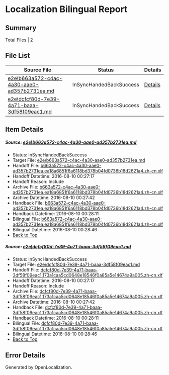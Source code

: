# <a name='report-top'></a> Localization Bilingual Report

## Summary
 Total Files | 2

## File List
 Source File | Status | Details 
 ----------- | ------ | ------- 
 [e2e\b663a572-c4ac-4a30-aae0-ad357b2731ea.md](https://github.com/OpenLocalizationTestOrg/oltest/blob/ab370fa836a39838a8c96f4f090dee35c905ec8e/e2e/b663a572-c4ac-4a30-aae0-ad357b2731ea.md) | InSyncHandedBackSuccess | [Details](#42c73ca693e18ced6d2bebfbb03fb41f907313461)
 [e2e\dcfcf80d-7e39-4a71-baaa-3df58f09eac1.md](https://github.com/OpenLocalizationTestOrg/oltest/blob/ab370fa836a39838a8c96f4f090dee35c905ec8e/e2e/dcfcf80d-7e39-4a71-baaa-3df58f09eac1.md) | InSyncHandedBackSuccess | [Details](#f5d69979f8ff66478c24c3bc9e6dc5b942b27c022)

## Item Details
##### <a name='42c73ca693e18ced6d2bebfbb03fb41f907313461'></a> Source: [e2e\b663a572-c4ac-4a30-aae0-ad357b2731ea.md](https://github.com/OpenLocalizationTestOrg/oltest/blob/ab370fa836a39838a8c96f4f090dee35c905ec8e/e2e/b663a572-c4ac-4a30-aae0-ad357b2731ea.md)
* Status: InSyncHandedBackSuccess
* Target File: [e2e\b663a572-c4ac-4a30-aae0-ad357b2731ea.md](https://github.com/OpenLocalizationTestOrg/ol-test-zhcn/blob/fdf83c7030107e906252d403f8745e463ad7b707/e2e/b663a572-c4ac-4a30-aae0-ad357b2731ea.md)
* Handoff File: [b663a572-c4ac-4a30-aae0-ad357b2731ea.ea18a6851f6a6118bd378b04fd0736b18d2621a4.zh-cn.xlf](https://github.com/OpenLocalizationTestOrg/olhandoff-e2e/blob/ab5b5989d629780a14318a8fe316d62c17462e94/ol-handoff/OpenLocalizationTestOrg/ol-test-zhcn/ci/ht/b663a572-c4ac-4a30-aae0-ad357b2731ea.ea18a6851f6a6118bd378b04fd0736b18d2621a4.zh-cn.xlf)
* Handoff Datetime: 2016-08-10 00:27:17
* Handoff Reason: Include
* Archive File: [b663a572-c4ac-4a30-aae0-ad357b2731ea.ea18a6851f6a6118bd378b04fd0736b18d2621a4.zh-cn.xlf](https://github.com/OpenLocalizationTestOrg/olhandoff-e2e/blob/c5297b5f8592747851db1c9c4e1c2fea06b6c328/ol-archive/OpenLocalizationTestOrg/ol-test-zhcn/ci/ht/b663a572-c4ac-4a30-aae0-ad357b2731ea.ea18a6851f6a6118bd378b04fd0736b18d2621a4.zh-cn.xlf)
* Archive Datetime: 2016-08-10 00:27:42
* Handback File: [b663a572-c4ac-4a30-aae0-ad357b2731ea.ea18a6851f6a6118bd378b04fd0736b18d2621a4.zh-cn.xlf](https://github.com/OpenLocalizationTestOrg/olhandback-e2e/blob/97733ad3a2ba862394e3e5f4507aca51818dc396/ol-handback/OpenLocalizationTestOrg/ol-test-zhcn/ci/ht/b663a572-c4ac-4a30-aae0-ad357b2731ea.ea18a6851f6a6118bd378b04fd0736b18d2621a4.zh-cn.xlf)
* Handback Datetime: 2016-08-10 00:28:11
* Bilingual File: [b663a572-c4ac-4a30-aae0-ad357b2731ea.ea18a6851f6a6118bd378b04fd0736b18d2621a4.zh-cn.xlf](https://github.com/OpenLocalizationTestOrg/olhandback-e2e/blob/97733ad3a2ba862394e3e5f4507aca51818dc396/ol-handback/OpenLocalizationTestOrg/ol-test-zhcn/ci/ht/b663a572-c4ac-4a30-aae0-ad357b2731ea.ea18a6851f6a6118bd378b04fd0736b18d2621a4.zh-cn.xlf)
* Bilingual Datetime: 2016-08-10 00:28:46
* [Back to Top](#report-top)

##### <a name='f5d69979f8ff66478c24c3bc9e6dc5b942b27c022'></a> Source: [e2e\dcfcf80d-7e39-4a71-baaa-3df58f09eac1.md](https://github.com/OpenLocalizationTestOrg/oltest/blob/ab370fa836a39838a8c96f4f090dee35c905ec8e/e2e/dcfcf80d-7e39-4a71-baaa-3df58f09eac1.md)
* Status: InSyncHandedBackSuccess
* Target File: [e2e\dcfcf80d-7e39-4a71-baaa-3df58f09eac1.md](https://github.com/OpenLocalizationTestOrg/ol-test-zhcn/blob/fdf83c7030107e906252d403f8745e463ad7b707/e2e/dcfcf80d-7e39-4a71-baaa-3df58f09eac1.md)
* Handoff File: [dcfcf80d-7e39-4a71-baaa-3df58f09eac1.173a1caa5cd0648e18546f0a85a5e14674a9a005.zh-cn.xlf](https://github.com/OpenLocalizationTestOrg/olhandoff-e2e/blob/ab5b5989d629780a14318a8fe316d62c17462e94/ol-handoff/OpenLocalizationTestOrg/ol-test-zhcn/ci/ht/dcfcf80d-7e39-4a71-baaa-3df58f09eac1.173a1caa5cd0648e18546f0a85a5e14674a9a005.zh-cn.xlf)
* Handoff Datetime: 2016-08-10 00:27:17
* Handoff Reason: Include
* Archive File: [dcfcf80d-7e39-4a71-baaa-3df58f09eac1.173a1caa5cd0648e18546f0a85a5e14674a9a005.zh-cn.xlf](https://github.com/OpenLocalizationTestOrg/olhandoff-e2e/blob/c5297b5f8592747851db1c9c4e1c2fea06b6c328/ol-archive/OpenLocalizationTestOrg/ol-test-zhcn/ci/ht/dcfcf80d-7e39-4a71-baaa-3df58f09eac1.173a1caa5cd0648e18546f0a85a5e14674a9a005.zh-cn.xlf)
* Archive Datetime: 2016-08-10 00:27:42
* Handback File: [dcfcf80d-7e39-4a71-baaa-3df58f09eac1.173a1caa5cd0648e18546f0a85a5e14674a9a005.zh-cn.xlf](https://github.com/OpenLocalizationTestOrg/olhandback-e2e/blob/97733ad3a2ba862394e3e5f4507aca51818dc396/ol-handback/OpenLocalizationTestOrg/ol-test-zhcn/ci/ht/dcfcf80d-7e39-4a71-baaa-3df58f09eac1.173a1caa5cd0648e18546f0a85a5e14674a9a005.zh-cn.xlf)
* Handback Datetime: 2016-08-10 00:28:11
* Bilingual File: [dcfcf80d-7e39-4a71-baaa-3df58f09eac1.173a1caa5cd0648e18546f0a85a5e14674a9a005.zh-cn.xlf](https://github.com/OpenLocalizationTestOrg/olhandback-e2e/blob/97733ad3a2ba862394e3e5f4507aca51818dc396/ol-handback/OpenLocalizationTestOrg/ol-test-zhcn/ci/ht/dcfcf80d-7e39-4a71-baaa-3df58f09eac1.173a1caa5cd0648e18546f0a85a5e14674a9a005.zh-cn.xlf)
* Bilingual Datetime: 2016-08-10 00:28:46
* [Back to Top](#report-top)


## Error Details

Generated by OpenLocalization.
